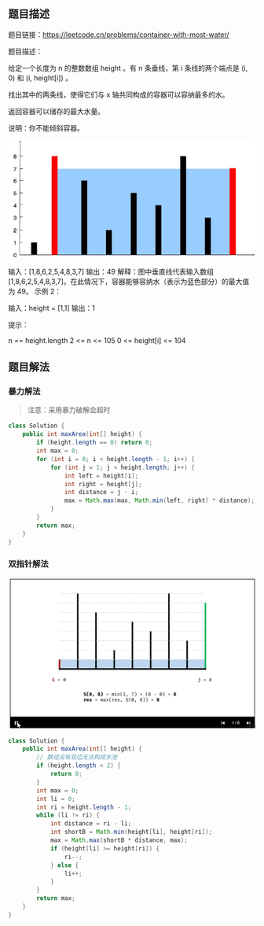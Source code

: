 ## 题目描述



题目链接：https://leetcode.cn/problems/container-with-most-water/

题目描述：

给定一个长度为 n 的整数数组 height 。有 n 条垂线，第 i 条线的两个端点是 (i, 0) 和 (i, height[i]) 。

找出其中的两条线，使得它们与 x 轴共同构成的容器可以容纳最多的水。

返回容器可以储存的最大水量。

说明：你不能倾斜容器。

![img](resources/%E6%95%B0%E7%BB%84.%E5%8F%8C%E6%8C%87%E9%92%88.%E6%8E%A5%E6%9C%80%E5%A4%9A%E7%9A%84%E6%B0%B4.assets/question_11.jpg)

输入：[1,8,6,2,5,4,8,3,7]
输出：49 
解释：图中垂直线代表输入数组 [1,8,6,2,5,4,8,3,7]。在此情况下，容器能够容纳水（表示为蓝色部分）的最大值为 49。
示例 2：

输入：height = [1,1]
输出：1


提示：

n == height.length
2 <= n <= 105
0 <= height[i] <= 104



## 题目解法



### 暴力解法

> 注意：采用暴力破解会超时

```java
class Solution {
    public int maxArea(int[] height) {
        if (height.length == 0) return 0;
        int max = 0;
        for (int i = 0; i < height.length - 1; i++) {
            for (int j = 1; j < height.length; j++) {
                int left = height[i];
                int right = height[j];
                int distance = j - i;
                max = Math.max(max, Math.min(left, right) * distance);
            }
        }
        return max;
    }
}
```



### 双指针解法

![gif1](resources/%E6%95%B0%E7%BB%84.%E5%8F%8C%E6%8C%87%E9%92%88.%E6%8E%A5%E6%9C%80%E5%A4%9A%E7%9A%84%E6%B0%B4.assets/gif1.gif)

```java
class Solution {
    public int maxArea(int[] height) {
        // 数组没有双边无法构成水池
        if (height.length < 2) {
            return 0;
        }
        int max = 0;
        int li = 0;
        int ri = height.length - 1;
        while (li != ri) {
            int distance = ri - li;
            int shortB = Math.min(height[li], height[ri]);
            max = Math.max(shortB * distance, max);
            if (height[li] >= height[ri]) {
                ri--;
            } else {
                li++;
            }
        }
        return max;
    }
}
```